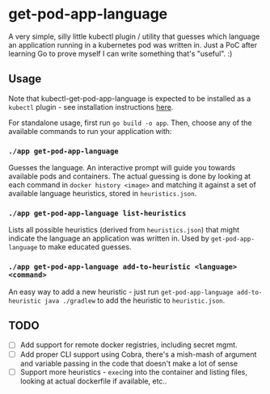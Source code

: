 # get-pod-app-language

A very simple, silly little kubectl plugin / utility that guesses which language an application running in a kubernetes pod was written in. 
Just a PoC after learning Go to prove myself I can write something that's "useful". :)

## Usage

Note that kubectl-get-pod-app-language is expected to be installed as a `kubectl` plugin - see installation instructions [here](https://kubernetes.io/docs/tasks/extend-kubectl/kubectl-plugins/#installing-kubectl-plugins).

For standalone usage, first run `go build -o app`.
Then, choose any of the available commands to run your application with:

### `./app get-pod-app-language`

Guesses the language. An interactive prompt will guide you towards available pods and containers.
The actual guessing is done by looking at each command in `docker history <image>` and matching it against a set of available
language heuristics, stored in `heuristics.json`.

### `./app get-pod-app-language list-heuristics`

Lists all possible heuristics (derived from `heuristics.json`) that might indicate the language
an application was written in. Used by `get-pod-app-language` to make educated guesses. 

### `./app get-pod-app-language add-to-heuristic <language> <command>`

An easy way to add a new heuristic - just run `get-pod-app-language add-to-heuristic java ./gradlew` to add the heuristic to `heuristic.json`.

## TODO
- [ ] Add support for remote docker registries, including secret mgmt.
- [ ] Add proper CLI support using Cobra, there's a mish-mash of argument and variable passing in the code that doesn't make a lot of sense
- [ ] Support more heuristics - `exec`ing into the container and listing files, looking at actual dockerfile if available, etc..